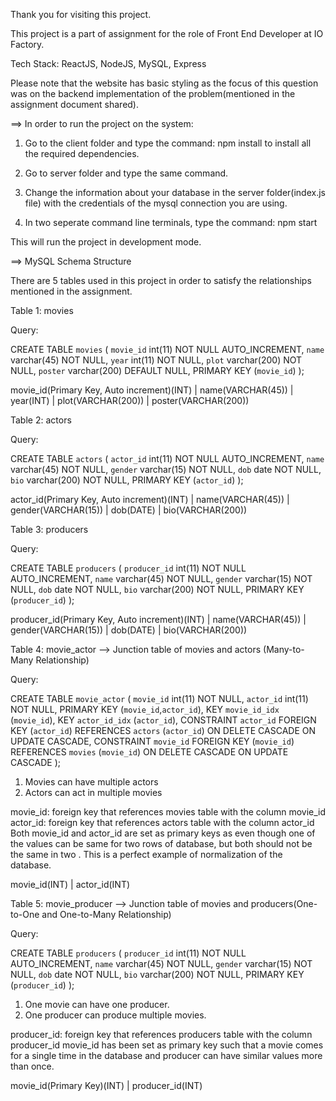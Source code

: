 Thank you for visiting this project.

This project is a part of assignment for the role of Front End Developer at IO Factory.

Tech Stack: ReactJS, NodeJS, MySQL, Express

Please note that the website has basic styling as the focus of this question was on the backend implementation of the problem(mentioned in the assignment document shared).

==> In order to run the project on the system:

1. Go to the client folder and type the command: 
        npm install
   to install all the required dependencies.

2. Go to server folder and type the same command.

3. Change the information about your database in the server folder(index.js file) with the credentials of the mysql connection you are using.

4. In two seperate command line terminals, type the command: 
        npm start

This will run the project in development mode.

==> MySQL Schema Structure

There are 5 tables used in this project in order to satisfy the relationships mentioned in the assignment. 

Table 1: movies

Query:

CREATE TABLE `movies` (
  `movie_id` int(11) NOT NULL AUTO_INCREMENT,
  `name` varchar(45) NOT NULL,
  `year` int(11) NOT NULL,
  `plot` varchar(200) NOT NULL,
  `poster` varchar(200) DEFAULT NULL,
  PRIMARY KEY (`movie_id`)
);

movie_id(Primary Key, Auto increment)(INT)  |  name(VARCHAR(45))  | year(INT)  | plot(VARCHAR(200))  | poster(VARCHAR(200))

Table 2: actors

Query: 

CREATE TABLE `actors` (
  `actor_id` int(11) NOT NULL AUTO_INCREMENT,
  `name` varchar(45) NOT NULL,
  `gender` varchar(15) NOT NULL,
  `dob` date NOT NULL,
  `bio` varchar(200) NOT NULL,
  PRIMARY KEY (`actor_id`)
);

actor_id(Primary Key, Auto increment)(INT)  |  name(VARCHAR(45))  |  gender(VARCHAR(15))  |  dob(DATE)  |  bio(VARCHAR(200))

Table 3: producers

Query:

CREATE TABLE `producers` (
  `producer_id` int(11) NOT NULL AUTO_INCREMENT,
  `name` varchar(45) NOT NULL,
  `gender` varchar(15) NOT NULL,
  `dob` date NOT NULL,
  `bio` varchar(200) NOT NULL,
  PRIMARY KEY (`producer_id`)
);

producer_id(Primary Key, Auto increment)(INT)  |  name(VARCHAR(45))  |  gender(VARCHAR(15))  |  dob(DATE)  |  bio(VARCHAR(200))

Table 4: movie_actor --> Junction table of movies and actors (Many-to-Many Relationship)

Query:

CREATE TABLE `movie_actor` (
  `movie_id` int(11) NOT NULL,
  `actor_id` int(11) NOT NULL,
  PRIMARY KEY (`movie_id`,`actor_id`),
  KEY `movie_id_idx` (`movie_id`),
  KEY `actor_id_idx` (`actor_id`),
  CONSTRAINT `actor_id` FOREIGN KEY (`actor_id`) REFERENCES `actors` (`actor_id`) ON DELETE CASCADE ON UPDATE CASCADE,
  CONSTRAINT `movie_id` FOREIGN KEY (`movie_id`) REFERENCES `movies` (`movie_id`) ON DELETE CASCADE ON UPDATE CASCADE
);

1. Movies can have multiple actors
2. Actors can act in multiple movies

movie_id: foreign key that references movies table with the column movie_id
actor_id: foreign key that references actors table with the column actor_id
Both movie_id and actor_id are set as primary keys as even though one of the values can be same for two rows of database, but both should not be the same in two . This is a perfect example of normalization of the database.  

movie_id(INT)  |  actor_id(INT)

Table 5: movie_producer --> Junction table of movies and producers(One-to-One and One-to-Many Relationship)

Query:

CREATE TABLE `producers` (
  `producer_id` int(11) NOT NULL AUTO_INCREMENT,
  `name` varchar(45) NOT NULL,
  `gender` varchar(15) NOT NULL,
  `dob` date NOT NULL,
  `bio` varchar(200) NOT NULL,
  PRIMARY KEY (`producer_id`)
);

1. One movie can have one producer.
2. One producer can produce multiple movies.

producer_id: foreign key that references producers table with the column producer_id
movie_id has been set as primary key such that a movie comes for a single time in the database and producer can have similar values more than once.

movie_id(Primary Key)(INT)  |  producer_id(INT)